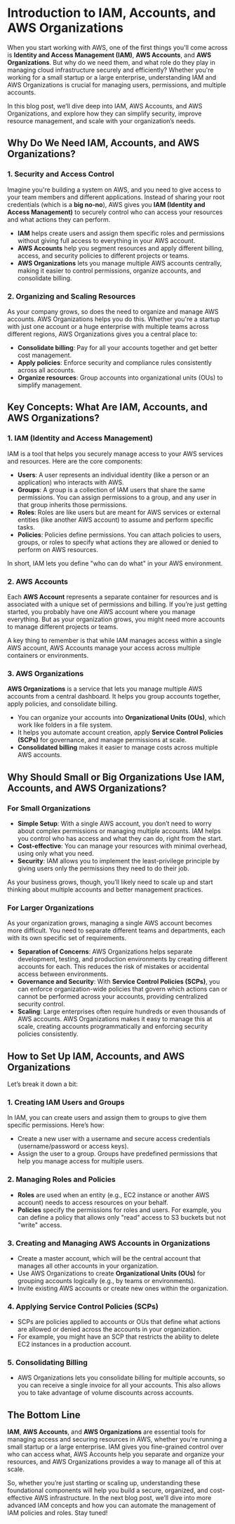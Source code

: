 # Introduction to IAM, Accounts, and AWS Organizations

When you start working with AWS, one of the first things you'll come across is **Identity and Access Management (IAM)**, **AWS Accounts**, and **AWS Organizations**. But why do we need them, and what role do they play in managing cloud infrastructure securely and efficiently? Whether you're working for a small startup or a large enterprise, understanding IAM and AWS Organizations is crucial for managing users, permissions, and multiple accounts.

In this blog post, we’ll dive deep into IAM, AWS Accounts, and AWS Organizations, and explore how they can simplify security, improve resource management, and scale with your organization’s needs.

## Why Do We Need IAM, Accounts, and AWS Organizations?

### 1. **Security and Access Control**
Imagine you're building a system on AWS, and you need to give access to your team members and different applications. Instead of sharing your root credentials (which is a **big no-no**), AWS gives you **IAM (Identity and Access Management)** to securely control who can access your resources and what actions they can perform.

- **IAM** helps create users and assign them specific roles and permissions without giving full access to everything in your AWS account.
- **AWS Accounts** help you segment resources and apply different billing, access, and security policies to different projects or teams.
- **AWS Organizations** lets you manage multiple AWS accounts centrally, making it easier to control permissions, organize accounts, and consolidate billing.

### 2. **Organizing and Scaling Resources**
As your company grows, so does the need to organize and manage AWS accounts. AWS Organizations helps you do this. Whether you're a startup with just one account or a huge enterprise with multiple teams across different regions, AWS Organizations gives you a central place to:

- **Consolidate billing**: Pay for all your accounts together and get better cost management.
- **Apply policies**: Enforce security and compliance rules consistently across all accounts.
- **Organize resources**: Group accounts into organizational units (OUs) to simplify management.

## Key Concepts: What Are IAM, Accounts, and AWS Organizations?

### **1. IAM (Identity and Access Management)**
IAM is a tool that helps you securely manage access to your AWS services and resources. Here are the core components:

- **Users**: A user represents an individual identity (like a person or an application) who interacts with AWS.
- **Groups**: A group is a collection of IAM users that share the same permissions. You can assign permissions to a group, and any user in that group inherits those permissions.
- **Roles**: Roles are like users but are meant for AWS services or external entities (like another AWS account) to assume and perform specific tasks.
- **Policies**: Policies define permissions. You can attach policies to users, groups, or roles to specify what actions they are allowed or denied to perform on AWS resources.

In short, IAM lets you define "who can do what" in your AWS environment.

### **2. AWS Accounts**
Each **AWS Account** represents a separate container for resources and is associated with a unique set of permissions and billing. If you’re just getting started, you probably have one AWS account where you manage everything. But as your organization grows, you might need more accounts to manage different projects or teams.

A key thing to remember is that while IAM manages access within a single AWS account, AWS Accounts manage your access across multiple containers or environments.

### **3. AWS Organizations**
**AWS Organizations** is a service that lets you manage multiple AWS accounts from a central dashboard. It helps you group accounts together, apply policies, and consolidate billing.

- You can organize your accounts into **Organizational Units (OUs)**, which work like folders in a file system.
- It helps you automate account creation, apply **Service Control Policies (SCPs)** for governance, and manage permissions at scale.
- **Consolidated billing** makes it easier to manage costs across multiple AWS accounts.

## Why Should Small or Big Organizations Use IAM, Accounts, and AWS Organizations?

### **For Small Organizations**
- **Simple Setup**: With a single AWS account, you don’t need to worry about complex permissions or managing multiple accounts. IAM helps you control who has access and what they can do, right from the start.
- **Cost-effective**: You can manage your resources with minimal overhead, using only what you need.
- **Security**: IAM allows you to implement the least-privilege principle by giving users only the permissions they need to do their job.

As your business grows, though, you’ll likely need to scale up and start thinking about multiple accounts and better management practices.

### **For Larger Organizations**
As your organization grows, managing a single AWS account becomes more difficult. You need to separate different teams and departments, each with its own specific set of requirements.

- **Separation of Concerns**: AWS Organizations helps separate development, testing, and production environments by creating different accounts for each. This reduces the risk of mistakes or accidental access between environments.
- **Governance and Security**: With **Service Control Policies (SCPs)**, you can enforce organization-wide policies that govern which actions can or cannot be performed across your accounts, providing centralized security control.
- **Scaling**: Large enterprises often require hundreds or even thousands of AWS accounts. AWS Organizations makes it easy to manage this at scale, creating accounts programmatically and enforcing security policies consistently.

## How to Set Up IAM, Accounts, and AWS Organizations

Let’s break it down a bit:

### 1. **Creating IAM Users and Groups**
In IAM, you can create users and assign them to groups to give them specific permissions. Here’s how:
- Create a new user with a username and secure access credentials (username/password or access keys).
- Assign the user to a group. Groups have predefined permissions that help you manage access for multiple users.

### 2. **Managing Roles and Policies**
- **Roles** are used when an entity (e.g., EC2 instance or another AWS account) needs to access resources on your behalf.
- **Policies** specify the permissions for roles and users. For example, you can define a policy that allows only "read" access to S3 buckets but not "write" access.

### 3. **Creating and Managing AWS Accounts in Organizations**
- Create a master account, which will be the central account that manages all other accounts in your organization.
- Use AWS Organizations to create **Organizational Units (OUs)** for grouping accounts logically (e.g., by teams or environments).
- Invite existing AWS accounts or create new ones within the organization.

### 4. **Applying Service Control Policies (SCPs)**
- SCPs are policies applied to accounts or OUs that define what actions are allowed or denied across the accounts in your organization.
- For example, you might have an SCP that restricts the ability to delete EC2 instances in a production account.

### 5. **Consolidating Billing**
- AWS Organizations lets you consolidate billing for multiple accounts, so you can receive a single invoice for all your accounts. This also allows you to take advantage of volume discounts across accounts.



## The Bottom Line

**IAM**, **AWS Accounts**, and **AWS Organizations** are essential tools for managing access and securing resources in AWS, whether you're running a small startup or a large enterprise. IAM gives you fine-grained control over who can access what, AWS Accounts help you separate and organize your resources, and AWS Organizations provides a way to manage all of this at scale.

So, whether you’re just starting or scaling up, understanding these foundational components will help you build a secure, organized, and cost-effective AWS infrastructure. In the next blog post, we’ll dive into more advanced IAM concepts and how you can automate the management of IAM policies and roles. Stay tuned!



